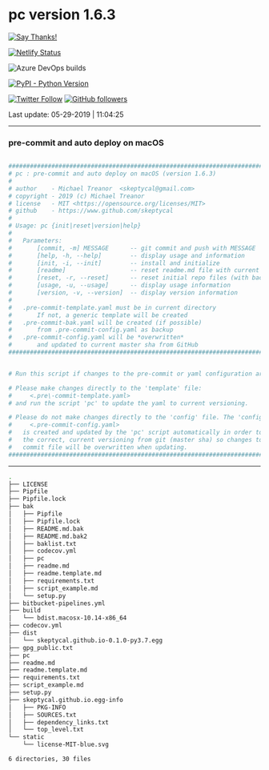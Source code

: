 # pc version 1.6.3

[![Say Thanks!](https://img.shields.io/badge/Say%20Thanks-!-1EAEDB.svg)](https://saythanks.io/to/skeptycal)

[![Netlify Status](https://api.netlify.com/api/v1/badges/416b8ca3-82db-470f-9adf-a6d06264ca75/deploy-status)](https://app.netlify.com/sites/mystifying-keller-ab5658/deploys)

![Azure DevOps builds](https://img.shields.io/azure-devops/build/skeptycal0275/skeptycal/1.svg?color=blue&label=Azure%20DevOps&style=popout)

[![PyPI - Python Version](https://img.shields.io/pypi/pyversions/flask.svg?color=Yellow&label=Python&style=popout)](https://www.python.org/)

[![Twitter Follow](https://img.shields.io/twitter/follow/skeptycal.svg?label=%40skeptycal&style=social)](https://twitter.com/skeptycal)
[![GitHub followers](https://img.shields.io/github/followers/skeptycal.svg?style=social)](https://www.github.com/skeptycal)

Last update: 05-29-2019 | 11:04:25

---

### pre-commit and auto deploy on macOS

```bash

###############################################################################
# pc : pre-commit and auto deploy on macOS (version 1.6.3)
#
# author    - Michael Treanor  <skeptycal@gmail.com>
# copyright - 2019 (c) Michael Treanor
# license   - MIT <https://opensource.org/licenses/MIT>
# github    - https://www.github.com/skeptycal
#
# Usage: pc {init|reset|version|help}
#
#   Parameters:
#       [commit, -m] MESSAGE      -- git commit and push with MESSAGE
#       [help, -h, --help]        -- display usage and information
#       [init, -i, --init]        -- install and initialize
#       [readme]                  -- reset readme.md file with current info
#       [reset, -r, --reset]      -- reset initial repo files (with backup)
#       [usage, -u, --usage]      -- display usage information
#       [version, -v, --version]  -- display version information
#
#   .pre-commit-template.yaml must be in current directory
#       If not, a generic template will be created
#   .pre-commit-bak.yaml will be created (if possible)
#       from .pre-commit-config.yaml as backup
#   .pre-commit-config.yaml will be *overwritten*
#       and updated to current master sha from GitHub
###############################################################################


# Run this script if changes to the pre-commit or yaml configuration are added.

# Please make changes directly to the 'template' file:
#     <.pre\-commit-template.yaml>
# and run the script 'pc' to update the yaml to current versioning.

# Please do not make changes directly to the 'config' file. The 'config' file:
#     <.pre-commit-config.yaml>
#   is created and updated by the 'pc' script automatically in order to maintain
#   the correct, current versioning from git (master sha) so changes to the
#   commit file will be overwritten when updating.
###############################################################################


```

---

```bash
.
├── LICENSE
├── Pipfile
├── Pipfile.lock
├── bak
│   ├── Pipfile
│   ├── Pipfile.lock
│   ├── README.md.bak
│   ├── README.md.bak2
│   ├── baklist.txt
│   ├── codecov.yml
│   ├── pc
│   ├── readme.md
│   ├── readme.template.md
│   ├── requirements.txt
│   ├── script_example.md
│   └── setup.py
├── bitbucket-pipelines.yml
├── build
│   └── bdist.macosx-10.14-x86_64
├── codecov.yml
├── dist
│   └── skeptycal.github.io-0.1.0-py3.7.egg
├── gpg_public.txt
├── pc
├── readme.md
├── readme.template.md
├── requirements.txt
├── script_example.md
├── setup.py
├── skeptycal.github.io.egg-info
│   ├── PKG-INFO
│   ├── SOURCES.txt
│   ├── dependency_links.txt
│   └── top_level.txt
└── static
    └── license-MIT-blue.svg

6 directories, 30 files
```
